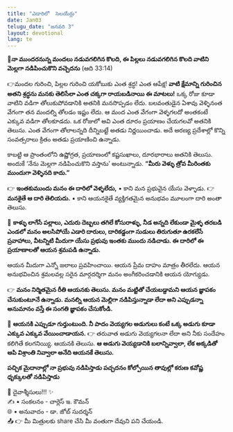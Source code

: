 ```yaml
---
title: "ఎడారిలో  సెలయేర్లు"
date: Jan03
telugu_date: "జనవరి 3"
layout: devotional
lang: te
---
```


**📖నా ముందరనున్న మందలు నడువగలిగిన కొలది, ఈ పిల్లలు నడువగలిగిన కొలది వాటిని మెల్లగా నడిపించుకొని వచ్చెదను**
(ఆది 33:14) 

👉మందల గురించి, పిల్లల గురించి యకోబుకు ఎంత శ్రద్ధ! ఎంత ఆపేక్ష! 
**వాటి క్షేమాన్ని గురించిన అతని శ్రద్ధను మనకు తెలిసేలా ఎంత చక్కగా రాయబడినాయి ఈ మాటలు!** ఒక్క రోజు కూడా వాటిని వడిగా తోలుకుపోవడానికి అతనికి మనసొప్పడం లేదు. బలవంతుడైన ఏశావు వెళ్ళినంత వేగంగా తన మందల్ని తోలడం ఇష్టం లేదు. ఆ మంద ఎంత వేగంగా వెళ్ళగలదో అంతకంటే ఎక్కువ వడిగా తోలకూడదు. ఒక రోజులో అవి ఎంత దూరం ప్రయాణం చేయగలవో అతనికి తెలుసు. ఎంత వేగంగా తోలాలన్నది దీన్నిబట్టే అతడు నిర్ణయించాడు. అదే అరణ్య ప్రదేశాల్లో కొన్ని సంవత్సరాలు క్రితం అతడు ప్రయాణించి ఉన్నాడు. 

కాబట్టి ఆ ప్రాంతంలోని ఉష్ణోగ్రత, ప్రయాణంలో కష్టసుఖాలు, దూరభారాలు  అతనికి తెలుసు. అందుకే ‘నేను మెల్లగా నడిపించుకొని వస్తాను’ అంటున్నాడు. **“మీరు వెళ్ళు త్రోవ మీరింతకు ముందుగా వెళ్ళినది కాదు.”**

👉 **ఇంతకుముందు మనం ఈ దారిలో వెళ్ళలేదు,**
▪ కాని మన ప్రభువైన యేసు వెళ్ళాడు. 
👉 **మనకైతే ఆ దారి తెలియదు.**
▪ కాని ఆయనకైతే వ్యక్తిగతమైన అనుభవం మూలంగా దారి అంతా తెలుసు. 

🔺 **కాళ్ళు లాగేసే పల్లాలు, ఎదురు దెబ్బలు తగిలే కోసురాళ్ళు, నీడ అన్నది లేకుండా మైళ్ళ తరబడి ఎండలో మనం అలసిపోయే ఎడారి దారులు, దారికడ్డంగా సుడులు తిరుగుతూ ఉరకలేసే ప్రవాహాలు, వీటన్నిటి మీదుగా యేసు ప్రభువు ఇంతకు ముందు నడిచాడు. ఈ దారిలో ఈ ప్రయాణాలతో ఆయన శ్రమపడి ఉన్నాడు.**

 ఆయన మీదుగా ఎన్నో జలాలు ప్రవహించాయి. ఆయన ప్రేమ దాహం మాత్రం తీరలేదు. ఆయన అనుభవించిన శ్రమలవల్ల సరైన మార్గదర్శిగా మనం అంగీకరించడానికి ఆయన యోగ్యుడు. 

👉 **మనం నిర్మితమైన రీతి ఆయనకు తెలుసు. మనం మట్టితో చేయబడ్దామని ఆయన జ్ఞాపకం చేసుకుంటూనే ఉన్నాడు. మనల్ని ఆయన మెల్లిగా నడిపిస్తున్నాడా లేదా అని ఎప్పుడన్నా అనుమానం వస్తే ఈ సంగతి జ్ఞాపకం చేసుకోండి.**

🔺 **ఆయనకి ఎప్పుడూ గుర్తుంటుంది. నీ పాదం వెయ్యగల అడుగులు కంటే ఒక్క అడుగు కూడా ఎక్కువ ఎక్కువ వేయించాడాయన.**
👉 తరువాత అడుగు వెయ్యగలనా లేదా అని నీకు సందేహం కలిగితే కలగనియ్యి. ఆయనకి తెలుసు. 
**ఆ అడుగు వెయ్యడానికి బలాన్నివ్వాలా, లేక అక్కడితో ఆపి విశ్రాంతి నివ్వాలా అనేది ఆయనకే తెలుసు.**

**పచ్చిక మైదానాల్లో నా ప్రభువు నడిపిస్తాడు పచ్చదనం కోల్పోయిన తావుల్లో కరుణ కవోష్ణ ధృక్కులతో నడిపిస్తాడు**


<div class="blessing">🙏 <span class="bless-text">దైవాశ్శీసులు!!!</span> ✨</div>

<div class="credit">✍️ <span class="credit-text">▪ సంకలనం - చార్లెస్ ఇ. కౌమన్</span></div>
<div class="credit">🌐 <span class="credit-text">▪ అనువాదం - డా. జోబ్ సుదర్శన్</span></div>


<div class="share">📤 👉 <span class="share-text">మీ మిత్రులకు share చేసి మీ వంతుగా దేవుని పని చేయండి.</span></div>
